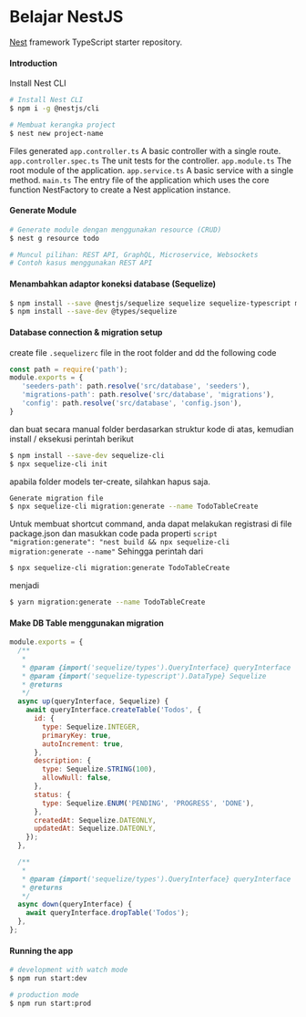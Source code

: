 # Belajar NestJS

[Nest](https://github.com/nestjs/nest) framework TypeScript starter repository.

#### Introduction

Install Nest CLI
```bash
# Install Nest CLI
$ npm i -g @nestjs/cli

# Membuat kerangka project
$ nest new project-name
```

Files generated
``app.controller.ts``	A basic controller with a single route.
``app.controller.spec.ts``	The unit tests for the controller.
``app.module.ts``	The root module of the application.
``app.service.ts``	A basic service with a single method.
``main.ts``	The entry file of the application which uses the core function NestFactory to create a Nest application instance.


#### Generate Module

```bash
# Generate module dengan menggunakan resource (CRUD)
$ nest g resource todo

# Muncul pilihan: REST API, GraphQL, Microservice, Websockets
# Contoh kasus menggunakan REST API
```


#### Menambahkan adaptor koneksi database (Sequelize)

```bash
$ npm install --save @nestjs/sequelize sequelize sequelize-typescript mysql2
$ npm install --save-dev @types/sequelize
```


#### Database connection & migration setup

create file `.sequelizerc` file in the root folder and dd the following code
```js
const path = require('path');
module.exports = {
   'seeders-path': path.resolve('src/database', 'seeders'),
   'migrations-path': path.resolve('src/database', 'migrations'),
   'config': path.resolve('src/database', 'config.json'),
}
```
dan buat secara manual folder berdasarkan struktur kode di atas, kemudian install / eksekusi perintah berikut

```bash
$ npm install --save-dev sequelize-cli
$ npx sequelize-cli init
```
apabila folder models ter-create, silahkan hapus saja.

```bash
Generate migration file
$ npx sequelize-cli migration:generate --name TodoTableCreate
```

Untuk membuat shortcut command, anda dapat melakukan registrasi di file package.json dan masukkan code pada properti ``script``
``"migration:generate": "nest build && npx sequelize-cli migration:generate --name"``
Sehingga perintah dari 
```bash 
$ npx sequelize-cli migration:generate TodoTableCreate
```
menjadi 
```bash 
$ yarn migration:generate --name TodoTableCreate
```

#### Make DB Table menggunakan migration
```js
module.exports = {
  /**
   *
   * @param {import('sequelize/types').QueryInterface} queryInterface
   * @param {import('sequelize-typescript').DataType} Sequelize
   * @returns
   */
  async up(queryInterface, Sequelize) {
    await queryInterface.createTable('Todos', {
      id: {
        type: Sequelize.INTEGER,
        primaryKey: true,
        autoIncrement: true,
      },
      description: {
        type: Sequelize.STRING(100),
        allowNull: false,
      },
      status: {
        type: Sequelize.ENUM('PENDING', 'PROGRESS', 'DONE'),
      },
      createdAt: Sequelize.DATEONLY,
      updatedAt: Sequelize.DATEONLY,
    });
  },

  /**
   *
   * @param {import('sequelize/types').QueryInterface} queryInterface
   * @returns
   */
  async down(queryInterface) {
    await queryInterface.dropTable('Todos');
  },
};


```


#### Running the app

```bash
# development with watch mode 
$ npm run start:dev

# production mode
$ npm run start:prod
```
